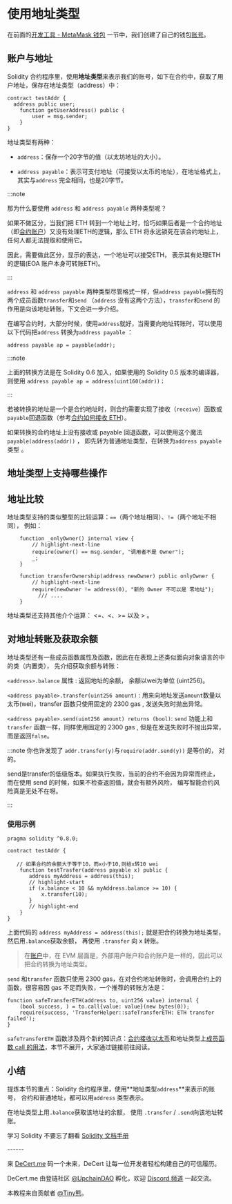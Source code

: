 # 使用地址类型

在前面的[开发工具 -  MetaMask 钱包](../tools/1_metamask) 一节中，我们创建了自己的钱包[账号](https://decert.me/tutorial/solidity/ethereum/evm_core#%E8%B4%A6%E6%88%B7)。

## 账户与地址

Solidity 合约程序里，使用**地址类型**来表示我们的账号，如下在合约中，获取了用户地址，保存在地址类型（address）中：

```solidity
contract testAddr { 
  address public user;
	function getUserAddress() public {
		user = msg.sender;
	}
}
```



地址类型有两种：

- `address`：保存一个20字节的值（以太坊地址的大小）。 

- `address payable`：表示可支付地址（可接受以太币的地址），在地址格式上，其实与`address` 完全相同，也是20字节。

  

:::note

那为什么要使用 `address`  和 `address payable` 两种类型呢？

如果不做区分，当我们把 ETH 转到一个地址上时，恰巧如果后者是一个合约地址（即[合约账户](https://decert.me/tutorial/solidity/ethereum/evm_core#%E8%B4%A6%E6%88%B7)）又没有处理ETH的逻辑，那么 ETH 将永远锁死在该合约地址上，任何人都无法提取和使用它。

因此，需要做此区分，显示的表达，一个地址可以接受ETH， 表示其有处理ETH的逻辑(EOA 账户本身可转账ETH)。

:::



`address`  和 `address payable` 两种类型尽管格式一样，但`address payable`拥有的两个成员函数`transfer`和`send` （`address`  没有这两个方法），`transfer`和`send`  的作用是向该地址转账，下文会进一步介绍。



在编写合约时，大部分时候，使用`address`就好，当需要向地址转账时，可以使用以下代码把`address` 转换为`address payable` ：

```
address payable ap = payable(addr);
```

:::note

上面的转换方法是在 Solidity 0.6 加入，如果使用的 Solidity 0.5 版本的编译器，则使用 `address payable ap = address(uint160(addr))；`

:::



若被转换的地址是一个是合约地址时，则合约需要实现了接收（`receive`）函数或`payable`回退函数（参考[合约如何接收 ETH](./receive.md)）。

如果转换的合约地址上没有接收或 payable 回退函数，可以使用这个魔法`payable(address(addr))` ， 即先转为普通地址类型，在转换为`address payable`类型 。



## 地址类型上支持哪些操作

## 地址比较

地址类型支持的类似整型的比较运算：`==`（两个地址相同）、`!=`（两个地址不相同）， 例如：

```solidity
    function _onlyOwner() internal view {
        // highlight-next-line
        require(owner() == msg.sender, "调用者不是 Owner");
        _;
    }

    function transferOwnership(address newOwner) public onlyOwner {
        // highlight-next-line
        require(newOwner != address(0), "新的 Owner 不可以是 零地址");
	      /// ....
    }

```



地址类型还支持其他介个运算： <=、<、>= 以及 > 。



## 对地址转账及获取余额

地址类型还有一些成员函数属性及函数，因此在在表现上还类似面向对象语言的中的类（内置类）， 先介绍获取余额与转账：



`<address>.balance` 属性 :  返回地址的余额， 余额以wei为单位 (uint256)。

`<address payable>.transfer(uint256 amount)` :  用来向地址发送`amount`数量以太币(wei)，transfer 函数只使用固定的 2300 gas ,  发送失败时抛出异常。

`<address payable>.send(uint256 amount) returns (bool)`:  `send` 功能上和`transfer` 函数一样，同样使用固定的 2300 gas ,  但是在发送失败时不抛出异常，而是返回`false`。

:::note
你也许发现了 `addr.transfer(y)`与`require(addr.send(y))` 是等价的， 对的。

send是transfer的低级版本。如果执行失败，当前的合约不会因为异常而终止， 而在使用 send 的时候，如果不检查返回值，就会有额外风险， 编写智能合约风险真是无处不在呀。

:::





### 使用示例

```solidity
pragma solidity ^0.8.0;

contract testAddr {
   
   // 如果合约的余额大于等于10，而x小于10,则给x转10 wei
	function testTrasfer(address payable x) public {
	   address myAddress = address(this);
	   // highlight-start
	   if (x.balance < 10 && myAddress.balance >= 10) {
	       x.transfer(10);
	   }
	   // highlight-end
	}
}
```



上面代码的 `address myAddress = address(this);` 就是把合约转换为地址类型，然后用`.balance`获取余额， 再使用 `.transfer` 向 x 转账。 

>  在[账户](https://decert.me/tutorial/solidity/ethereum/evm_core#%E8%B4%A6%E6%88%B7)中，在 EVM 层面是，外部用户账户和合约账户是一样的，因此可以把合约转换为地址类型。



`send` 和`transfer` 函数只使用 2300 gas，在对合约地址转账时，会调用合约上的函数，很容易因 gas 不足而失败，一个推荐的转账方法是：

```solidity
function safeTransferETH(address to, uint256 value) internal {
    (bool success, ) = to.call{value: value}(new bytes(0));
    require(success, 'TransferHelper::safeTransferETH: ETH transfer failed');
}
```

`safeTransferETH` 函数涉及两个新的知识点：[合约接收以太币](./receive.md)和地址类型上[成员函数 call 的用法](../solidity-adv/addr_call.md)，本节不展开，大家通过链接前往阅读。



## 小结

提炼本节的重点：Solidity 合约程序里，使用**地址类型`address`**来表示的账号， 合约和普通地址，都可以用`address` 类型表示。

在地址类型上用`.balance`获取该地址的余额， 使用 `.transfer` / `.send`向该地址转账。



学习 Solidity 不要忘了翻看 [Solidity 文档手册](https://learnblockchain.cn/docs/solidity/)

\------

来 [DeCert.me](https://decert.me/quests/10003) 码一个未来，DeCert 让每一位开发者轻松构建自己的可信履历。


DeCert.me 由登链社区 [@UpchainDAO](https://twitter.com/upchaindao) 孵化，欢迎 [Discord 频道](https://discord.com/invite/kuSZHftTqe) 一起交流。

本教程来自贡献者 [@Tiny熊](https://twitter.com/tinyxiong_eth)。
